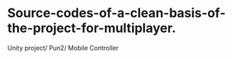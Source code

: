 # Source-codes-of-a-clean-basis-of-the-project-for-multiplayer.
Unity project/ Pun2/ Mobile Controller
